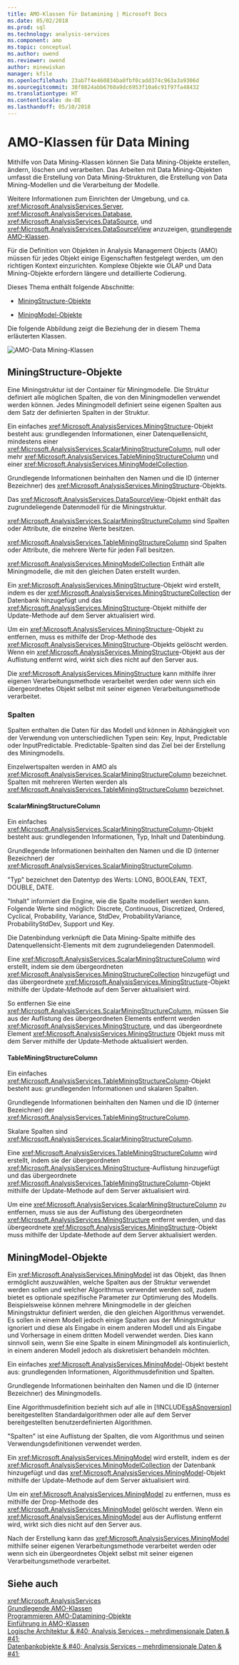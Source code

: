 ```yaml
---
title: AMO-Klassen für Datamining | Microsoft Docs
ms.date: 05/02/2018
ms.prod: sql
ms.technology: analysis-services
ms.component: amo
ms.topic: conceptual
ms.author: owend
ms.reviewer: owend
author: minewiskan
manager: kfile
ms.openlocfilehash: 23ab7f4e460834ba0fbf0cadd374c963a3a9306d
ms.sourcegitcommit: 38f8824abb6760a9dc6953f10a6c91f97fa48432
ms.translationtype: HT
ms.contentlocale: de-DE
ms.lasthandoff: 05/10/2018
---
```

# <a name="amo-data-mining-classes"></a>AMO-Klassen für Data Mining
  Mithilfe von Data Mining-Klassen können Sie Data Mining-Objekte erstellen, ändern, löschen und verarbeiten. Das Arbeiten mit Data Mining-Objekten umfasst die Erstellung von Data Mining-Strukturen, die Erstellung von Data Mining-Modellen und die Verarbeitung der Modelle.  
  
 Weitere Informationen zum Einrichten der Umgebung, und ca. <xref:Microsoft.AnalysisServices.Server>, <xref:Microsoft.AnalysisServices.Database>, <xref:Microsoft.AnalysisServices.DataSource>, und <xref:Microsoft.AnalysisServices.DataSourceView> anzuzeigen, [grundlegende AMO-Klassen](../../../analysis-services/multidimensional-models/analysis-management-objects/amo-fundamental-classes.md).  
  
 Für die Definition von Objekten in Analysis Management Objects (AMO) müssen für jedes Objekt einige Eigenschaften festgelegt werden, um den richtigen Kontext einzurichten. Komplexe Objekte wie OLAP und Data Mining-Objekte erfordern längere und detaillierte Codierung.  
  
 Dieses Thema enthält folgende Abschnitte:  
  
-   [MiningStructure-Objekte](#MiningStructure)  
  
-   [MiningModel-Objekte](#MiningModel)  
  
 Die folgende Abbildung zeigt die Beziehung der in diesem Thema erläuterten Klassen.  
  
 ![AMO-Data Mining-Klassen](../../../analysis-services/multidimensional-models/analysis-management-objects/media/amo-dataminingclasses.gif "AMO-Data Mining-Klassen")  
  
##  <a name="MiningStructure"></a> MiningStructure-Objekte  
 Eine Miningstruktur ist der Container für Miningmodelle. Die Struktur definiert alle möglichen Spalten, die von den Miningmodellen verwendet werden können. Jedes Miningmodell definiert seine eigenen Spalten aus dem Satz der definierten Spalten in der Struktur.  
  
 Ein einfaches <xref:Microsoft.AnalysisServices.MiningStructure>-Objekt besteht aus: grundlegenden Informationen, einer Datenquellensicht, mindestens einer <xref:Microsoft.AnalysisServices.ScalarMiningStructureColumn>, null oder mehr <xref:Microsoft.AnalysisServices.TableMiningStructureColumn> und einer <xref:Microsoft.AnalysisServices.MiningModelCollection>.  
  
 Grundlegende Informationen beinhalten den Namen und die ID (interner Bezeichner) des <xref:Microsoft.AnalysisServices.MiningStructure>-Objekts.  
  
 Das <xref:Microsoft.AnalysisServices.DataSourceView>-Objekt enthält das zugrundeliegende Datenmodell für die Miningstruktur.  
  
 <xref:Microsoft.AnalysisServices.ScalarMiningStructureColumn> sind Spalten oder Attribute, die einzelne Werte besitzen.  
  
 <xref:Microsoft.AnalysisServices.TableMiningStructureColumn> sind Spalten oder Attribute, die mehrere Werte für jeden Fall besitzen.  
  
 <xref:Microsoft.AnalysisServices.MiningModelCollection> Enthält alle Miningmodelle, die mit den gleichen Daten erstellt wurden.  
  
 Ein <xref:Microsoft.AnalysisServices.MiningStructure>-Objekt wird erstellt, indem es der <xref:Microsoft.AnalysisServices.MiningStructureCollection> der Datenbank hinzugefügt und das <xref:Microsoft.AnalysisServices.MiningStructure>-Objekt mithilfe der Update-Methode auf dem Server aktualisiert wird.  
  
 Um ein <xref:Microsoft.AnalysisServices.MiningStructure>-Objekt zu entfernen, muss es mithilfe der Drop-Methode des <xref:Microsoft.AnalysisServices.MiningStructure>-Objekts gelöscht werden. Wenn ein <xref:Microsoft.AnalysisServices.MiningStructure>-Objekt aus der Auflistung entfernt wird, wirkt sich dies nicht auf den Server aus.  
  
 Die <xref:Microsoft.AnalysisServices.MiningStructure> kann mithilfe ihrer eigenen Verarbeitungsmethode verarbeitet werden oder wenn sich ein übergeordnetes Objekt selbst mit seiner eigenen Verarbeitungsmethode verarbeitet.  
  
### <a name="columns"></a>Spalten  
 Spalten enthalten die Daten für das Modell und können in Abhängigkeit von der Verwendung von unterschiedlichen Typen sein: Key, Input, Predictable oder InputPredictable. Predictable-Spalten sind das Ziel bei der Erstellung des Miningmodells.  
  
 Einzelwertspalten werden in AMO als <xref:Microsoft.AnalysisServices.ScalarMiningStructureColumn> bezeichnet. Spalten mit mehreren Werten werden als <xref:Microsoft.AnalysisServices.TableMiningStructureColumn> bezeichnet.  
  
#### <a name="scalarminingstructurecolumn"></a>ScalarMiningStructureColumn  
 Ein einfaches <xref:Microsoft.AnalysisServices.ScalarMiningStructureColumn>-Objekt besteht aus: grundlegenden Informationen, Typ, Inhalt und Datenbindung.  
  
 Grundlegende Informationen beinhalten den Namen und die ID (interner Bezeichner) der <xref:Microsoft.AnalysisServices.ScalarMiningStructureColumn>.  
  
 "Typ" bezeichnet den Datentyp des Werts: LONG, BOOLEAN, TEXT, DOUBLE, DATE.  
  
 "Inhalt" informiert die Engine, wie die Spalte modelliert werden kann. Folgende Werte sind möglich: Discrete, Continuous, Discretized, Ordered, Cyclical, Probability, Variance, StdDev, ProbabilityVariance, ProbabilityStdDev, Support und Key.  
  
 Die Datenbindung verknüpft die Data Mining-Spalte mithilfe des Datenquellensicht-Elements mit dem zugrundeliegenden Datenmodell.  
  
 Eine <xref:Microsoft.AnalysisServices.ScalarMiningStructureColumn> wird erstellt, indem sie dem übergeordneten <xref:Microsoft.AnalysisServices.MiningStructureCollection> hinzugefügt und das übergeordnete <xref:Microsoft.AnalysisServices.MiningStructure>-Objekt mithilfe der Update-Methode auf dem Server aktualisiert wird.  
  
 So entfernen Sie eine <xref:Microsoft.AnalysisServices.ScalarMiningStructureColumn>, müssen Sie aus der Auflistung des übergeordneten Elements entfernt werden <xref:Microsoft.AnalysisServices.MiningStructure>, und das übergeordnete Element <xref:Microsoft.AnalysisServices.MiningStructure> Objekt muss mit dem Server mithilfe der Update-Methode aktualisiert werden.  
  
#### <a name="tableminingstructurecolumn"></a>TableMiningStructureColumn  
 Ein einfaches <xref:Microsoft.AnalysisServices.TableMiningStructureColumn>-Objekt besteht aus: grundlegenden Informationen und skalaren Spalten.  
  
 Grundlegende Informationen beinhalten den Namen und die ID (interner Bezeichner) der <xref:Microsoft.AnalysisServices.TableMiningStructureColumn>.  
  
 Skalare Spalten sind <xref:Microsoft.AnalysisServices.ScalarMiningStructureColumn>.  
  
 Eine <xref:Microsoft.AnalysisServices.TableMiningStructureColumn> wird erstellt, indem sie der übergeordneten <xref:Microsoft.AnalysisServices.MiningStructure>-Auflistung hinzugefügt und das übergeordnete <xref:Microsoft.AnalysisServices.TableMiningStructureColumn>-Objekt mithilfe der Update-Methode auf dem Server aktualisiert wird.  
  
 Um eine <xref:Microsoft.AnalysisServices.ScalarMiningStructureColumn> zu entfernen, muss sie aus der Auflistung des übergeordneten <xref:Microsoft.AnalysisServices.MiningStructure> entfernt werden, und das übergeordnete <xref:Microsoft.AnalysisServices.MiningStructure>-Objekt muss mithilfe der Update-Methode auf dem Server aktualisiert werden.  
  
##  <a name="MiningModel"></a> MiningModel-Objekte  
 Ein <xref:Microsoft.AnalysisServices.MiningModel> ist das Objekt, das Ihnen ermöglicht auszuwählen, welche Spalten aus der Struktur verwendet werden sollen und welcher Algorithmus verwendet werden soll, zudem bietet es optionale spezifische Parameter zur Optimierung des Modells. Beispielsweise können mehrere Miningmodelle in der gleichen Miningstruktur definiert werden, die den gleichen Algorithmus verwendet. Es sollen in einem Modell jedoch einige Spalten aus der Miningstruktur ignoriert und diese als Eingabe in einem anderen Modell und als Eingabe und Vorhersage in einem dritten Modell verwendet werden. Dies kann sinnvoll sein, wenn Sie eine Spalte in einem Miningmodell als kontinuierlich, in einem anderen Modell jedoch als diskretisiert behandeln möchten.  
  
 Ein einfaches <xref:Microsoft.AnalysisServices.MiningModel>-Objekt besteht aus: grundlegenden Informationen, Algorithmusdefinition und Spalten.  
  
 Grundlegende Informationen beinhalten den Namen und die ID (interner Bezeichner) des Miningmodells.  
  
 Eine Algorithmusdefinition bezieht sich auf alle in [!INCLUDE[ssASnoversion](../../../includes/ssasnoversion-md.md)] bereitgestellten Standardalgorithmen oder alle auf dem Server bereitgestellten benutzerdefinierten Algorithmen.  
  
 "Spalten" ist eine Auflistung der Spalten, die vom Algorithmus und seinen Verwendungsdefinitionen verwendet werden.  
  
 Ein <xref:Microsoft.AnalysisServices.MiningModel> wird erstellt, indem es der <xref:Microsoft.AnalysisServices.MiningModelCollection> der Datenbank hinzugefügt und das <xref:Microsoft.AnalysisServices.MiningModel>-Objekt mithilfe der Update-Methode auf dem Server aktualisiert wird.  
  
 Um ein <xref:Microsoft.AnalysisServices.MiningModel> zu entfernen, muss es mithilfe der Drop-Methode des <xref:Microsoft.AnalysisServices.MiningModel> gelöscht werden. Wenn ein <xref:Microsoft.AnalysisServices.MiningModel> aus der Auflistung entfernt wird, wirkt sich dies nicht auf den Server aus.  
  
 Nach der Erstellung kann das <xref:Microsoft.AnalysisServices.MiningModel> mithilfe seiner eigenen Verarbeitungsmethode verarbeitet werden oder wenn sich ein übergeordnetes Objekt selbst mit seiner eigenen Verarbeitungsmethode verarbeitet.  
  
## <a name="see-also"></a>Siehe auch  
 <xref:Microsoft.AnalysisServices>   
 [Grundlegende AMO-Klassen](../../../analysis-services/multidimensional-models/analysis-management-objects/amo-fundamental-classes.md)   
 [Programmieren AMO-Datamining-Objekte](../../../analysis-services/multidimensional-models/analysis-management-objects/programming-amo-data-mining-objects.md)   
 [Einführung in AMO-Klassen](../../../analysis-services/multidimensional-models/analysis-management-objects/amo-classes-introduction.md)   
 [Logische Architektur & #40; Analysis Services – mehrdimensionale Daten & #41;](../../../analysis-services/multidimensional-models/olap-logical/understanding-microsoft-olap-logical-architecture.md)   
 [Datenbankobjekte & #40; Analysis Services – mehrdimensionale Daten & #41;](../../../analysis-services/multidimensional-models/olap-logical/database-objects-analysis-services-multidimensional-data.md)  
  
  
